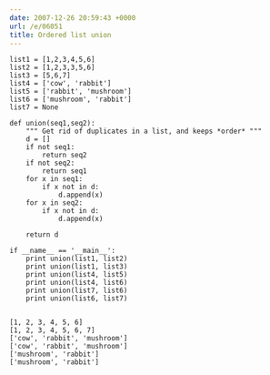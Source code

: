 ```yaml
---
date: 2007-12-26 20:59:43 +0000
url: /e/06051
title: Ordered list union
---
```



    list1 = [1,2,3,4,5,6]
    list2 = [1,2,3,3,5,6]
    list3 = [5,6,7]
    list4 = ['cow', 'rabbit']
    list5 = ['rabbit', 'mushroom']
    list6 = ['mushroom', 'rabbit']
    list7 = None

    def union(seq1,seq2):
        """ Get rid of duplicates in a list, and keeps *order* """
        d = []
        if not seq1:
            return seq2
        if not seq2:
            return seq1
        for x in seq1:
            if x not in d:
                d.append(x)
        for x in seq2:
            if x not in d:
                d.append(x)

        return d

    if __name__ == '__main__':
        print union(list1, list2)
        print union(list1, list3)
        print union(list4, list5)
        print union(list4, list6)
        print union(list7, list6)
        print union(list6, list7)


    [1, 2, 3, 4, 5, 6]
    [1, 2, 3, 4, 5, 6, 7]
    ['cow', 'rabbit', 'mushroom']
    ['cow', 'rabbit', 'mushroom']
    ['mushroom', 'rabbit']
    ['mushroom', 'rabbit']
